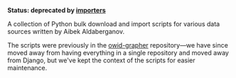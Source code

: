 **Status: deprecated by [importers](https://github.com/owid/importers)**

A collection of Python bulk download and import scripts for various data sources written by Aibek Aldaberganov.

The scripts were previously in the [owid-grapher](https://github.com/owid/owid-grapher) repository—we have since moved away from having everything in a single repository and moved away from Django, but we've kept the context of the scripts for easier maintenance.
